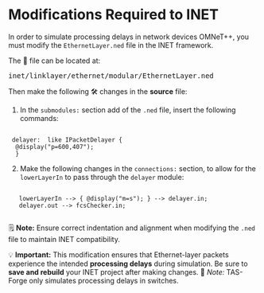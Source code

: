 # Modifications Required to INET
In order to simulate processing delays in network devices OMNeT++, you must modify the `EthernetLayer.ned` file in the INET framework. 

The 📁 file can be located at:
<pre>
inet/linklayer/ethernet/modular/EthernetLayer.ned
</pre>

Then make the following 🛠️ changes in the **source** file:

1. In the `submodules:` section add of the `.ned` file, insert the following commands:

<pre><code class="language-ned">
 delayer: <default("PacketDelayer")> like IPacketDelayer {
  @display("p=600,407");
  }
</code></pre>

2. Make the following changes in the `connections:` section, to allow for the `lowerLayerIn` to pass through the `delayer` module:

 <pre><code class="language-ned">
   lowerLayerIn --> { @display("m=s"); } --> delayer.in;
   delayer.out --> fcsChecker.in;
 </code></pre>

🗒️ **Note:** Ensure correct indentation and alignment when modifying the `.ned` file to maintain INET compatibility.

💡 **Important:** This modification ensures that Ethernet-layer packets experience the intended **processing delays** during simulation. Be sure to **save and rebuild** your INET project after making changes. 
🧰 *Note:* TAS-Forge only simulates processing delays in switches. 
